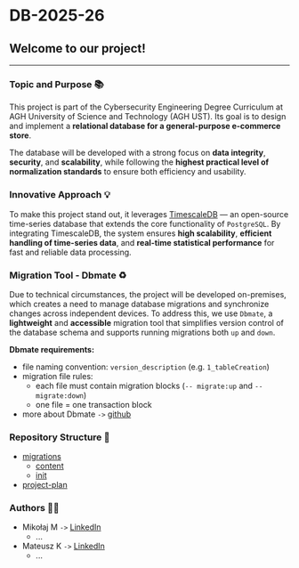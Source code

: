 # DB-2025-26

## Welcome to our project!
---

### Topic and Purpose 📚

This project is part of the Cybersecurity Engineering Degree Curriculum at AGH University of Science and Technology (AGH UST).
Its goal is to design and implement a **relational database for a general-purpose e-commerce store**.

The database will be developed with a strong focus on **data integrity**, **security**, and **scalability**, while following the **highest practical level of normalization standards** to ensure both efficiency and usability.

### Innovative Approach 💡

To make this project stand out, it leverages [TimescaleDB](https://www.tigerdata.com/blog/postgresql-timescaledb-1000x-faster-queries-90-data-compression-and-much-more) — an open-source time-series database that extends the core functionality of `PostgreSQL`.
By integrating TimescaleDB, the system ensures **high scalability**, **efficient handling of time-series data**, and **real-time statistical performance** for fast and reliable data processing.

### Migration Tool - Dbmate ♻️

Due to technical circumstances, the project will be developed on-premises, which creates a need to manage database migrations and synchronize changes across independent devices.
To address this, we use `Dbmate`, a **lightweight** and **accessible** migration tool that simplifies version control of the database schema and supports running migrations both `up` and `down`.

**Dbmate  requirements:** 
- file naming convention: `version_description` (e.g. `1_tableCreation`)
- migration file rules:
    - each file must contain migration blocks (`-- migrate:up` and `-- migrate:down`)
    - one file = one transaction block
- more about Dbmate `->` [github](https://github.com/amacneil/dbmate)

### Repository Structure 📂

- [migrations](https://github.com/marmag0/DB-2025-26/tree/main/migrations)
    - [content](https://github.com/marmag0/DB-2025-26/tree/main/migrations/content) 
    - [init](https://github.com/marmag0/DB-2025-26/tree/main/migrations/init)
- [project-plan](https://github.com/marmag0/DB-2025-26/tree/main/project-plan)

### Authors 👨‍🎓
- Mikołaj M `->` [LinkedIn](https://www.linkedin.com/in/mikolaj-mazur/)
    - ...
- Mateusz K `->` [LinkedIn](https://www.linkedin.com/in/mateusz-klikuszewski/)
    - ...
